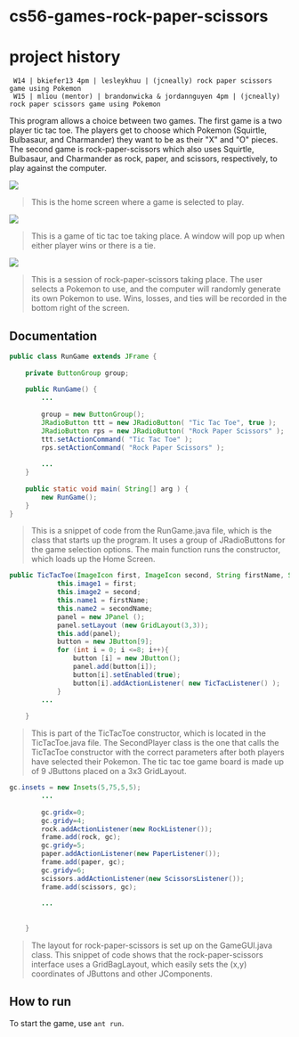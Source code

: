 cs56-games-rock-paper-scissors
==============================

project history
===============
```
 W14 | bkiefer13 4pm | lesleykhuu | (jcneally) rock paper scissors game using Pokemon
 W15 | mliou (mentor) | brandonwicka & jordannguyen 4pm | (jcneally) rock paper scissors game using Pokemon
```


This program allows a choice between two games. The first game is a two player tic tac toe. The players get to choose which Pokemon (Squirtle, Bulbasaur, and Charmander) they want to be as their "X" and "O" pieces. The second game is rock-paper-scissors which also uses Squirtle, Bulbasaur, and Charmander as rock, paper, and scissors, respectively, to play against the computer.

![](http://i.imgur.com/qDigMC5.jpg)

>This is the home screen where a game is selected to play.


![](http://imgur.com/rnlcT9J.jpg)

>This is a game of tic tac toe taking place. A window will pop up when either player wins or there is a tie.


![](http://i.imgur.com/rfJGuJZ.png)

>This is a session of rock-paper-scissors taking place. The user selects a Pokemon to use, and the computer will randomly generate its own Pokemon to use. Wins, losses, and ties will be recorded in the bottom right of the screen.


## Documentation

```java
public class RunGame extends JFrame {
    
    private ButtonGroup group;
    
    public RunGame() {
        ...
        
        group = new ButtonGroup();
        JRadioButton ttt = new JRadioButton( "Tic Tac Toe", true );
        JRadioButton rps = new JRadioButton( "Rock Paper Scissors" );
        ttt.setActionCommand( "Tic Tac Toe" );
        rps.setActionCommand( "Rock Paper Scissors" );
        
        ...
    }
    
    public static void main( String[] arg ) {
        new RunGame();
    }
}

```
>This is a snippet of code from the RunGame.java file, which is the class that starts up the program. It uses a group of JRadioButtons for the game selection options. The main function runs the constructor, which loads up the Home Screen. 

```java
public TicTacToe(ImageIcon first, ImageIcon second, String firstName, String secondName){
            this.image1 = first;
            this.image2 = second;
            this.name1 = firstName;
            this.name2 = secondName;
            panel = new JPanel ();
            panel.setLayout (new GridLayout(3,3));
            this.add(panel);
            button = new JButton[9];
            for (int i = 0; i <=8; i++){
				button [i] = new JButton();
				panel.add(button[i]);
				button[i].setEnabled(true);
				button[i].addActionListener( new TicTacListener() );
			}
	    ...
		
	}
```
>This is part of the TicTacToe constructor, which is located in the TicTacToe.java file. The SecondPlayer class is the one that calls the TicTacToe constructor with the correct parameters after both players have selected their Pokemon. The tic tac toe game board is made up of 9 JButtons placed on a 3x3 GridLayout.

```java
gc.insets = new Insets(5,75,5,5);
        ...
   
        gc.gridx=0;
        gc.gridy=4;
        rock.addActionListener(new RockListener());
        frame.add(rock, gc);
        gc.gridy=5;
        paper.addActionListener(new PaperListener());
        frame.add(paper, gc);
        gc.gridy=6;
        scissors.addActionListener(new ScissorsListener());
        frame.add(scissors, gc);
        
        ...  
        
		
    }
```
>The layout for rock-paper-scissors is set up on the GameGUI.java class. This snippet of code shows that the rock-paper-scissors interface uses a GridBagLayout, which easily sets the (x,y) coordinates of JButtons and other JComponents.


## How to run 
To start the game, use `ant run`. 
